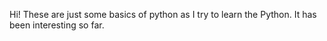 Hi!
These are just some basics of python as I try to learn the Python. It has been interesting so far.
